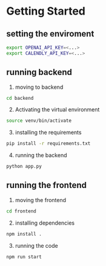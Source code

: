 # Getting Started 

## setting the enviroment 

```bash
export OPENAI_API_KEY=<...>
export CALENDLY_API_KEY=<...>
```

## running backend 

1. moving to backend 
```bash
cd backend 
```

2. Activating the virtual environment 
```bash
source venv/bin/activate
```

3. installing the requirements 
```bash
pip install -r requirements.txt
```

4. running the backend
```bash
python app.py
```

## running the frontend 

1. moving the frontend 
```bash
cd frontend 
```

2. installing dependencies 
```bash
npm install .
```

3. running the code 
```bash
npm run start
```